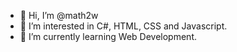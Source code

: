 - 👋 Hi, I’m @math2w
- 👀 I’m interested in C#,  HTML, CSS and Javascript.
- 🌱 I’m currently learning Web Development.

<!---
math2w/math2w is a ✨ special ✨ repository because its `README.md` (this file) appears on your GitHub profile.
You can click the Preview link to take a look at your changes.
--->
